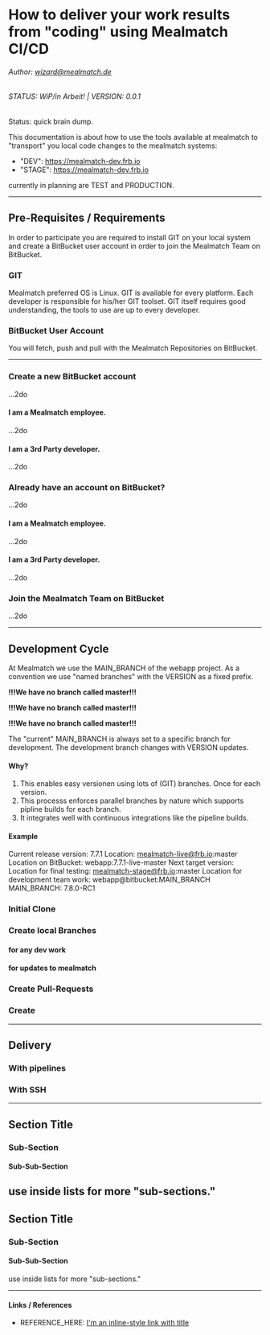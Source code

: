 # How to deliver your work results from "coding" using Mealmatch CI/CD
###### Author: wizard@mealmatch.de 
###### STATUS: WiP/in Arbeit! | VERSION: 0.0.1

Status: quick brain dump.

This documentation is about how to use the tools available at mealmatch to "transport" you local code changes to the 
mealmatch systems: 
* "DEV": https://mealmatch-dev.frb.io
* "STAGE": https://mealmatch-dev.frb.io

currently in planning are TEST and PRODUCTION.

----

## Pre-Requisites / Requirements
In order to participate you are required to install GIT on your local system and create a BitBucket user account in 
order to join the Mealmatch Team on BitBucket.

### GIT

Mealmatch preferred OS is Linux. GIT is available for every platform. Each developer is responsible for his/her GIT 
toolset. GIT itself requires good understanding, the tools to use are up to every developer.

### BitBucket User Account

You will fetch, push and pull with the Mealmatch Repositories on BitBucket.

----

### Create a new BitBucket account
...2do
#### I am a Mealmatch employee.
...2do
#### I am a 3rd Party developer.
...2do
### Already have an account on BitBucket?
...2do
#### I am a Mealmatch employee.
...2do
#### I am a 3rd Party developer.
...2do
### Join the Mealmatch Team on BitBucket

...2do
   
----

## Development Cycle
At Mealmatch we use the MAIN_BRANCH of the webapp project.
As a convention we use "named branches" with the VERSION as a fixed prefix.

**!!!We have no branch called master!!!**

**!!!We have no branch called master!!!**

**!!!We have no branch called master!!!**

The "current" MAIN_BRANCH is always set to a specific branch for development.
The development branch changes with VERSION updates.
#### Why? 
 1. This enables easy versionen using lots of (GIT) branches. Once for each version.
 2. This processs enforces parallel branches by nature which supports pipline builds for each branch.
 3. It integrates well with continuous integrations like the pipeline builds.

#### Example

Current release version: 7.7.1
Location: mealmatch-live@frb.io:master
Location on BitBucket: webapp:7.7.1-live-master
Next target version: 
Location for final testing: mealmatch-stage@frb.io:master
Location for development team work: webapp@bitbucket:MAIN_BRANCH
MAIN_BRANCH: 7.8.0-RC1


### Initial Clone
### Create local Branches
#### for any dev work
#### for updates to mealmatch
### Create Pull-Requests
### Create 


----

## Delivery 
### With pipelines
### With SSH

----

## Section Title
### Sub-Section
#### Sub-Sub-Section

use inside lists for more "sub-sections."
----

## Section Title
### Sub-Section
#### Sub-Sub-Section

use inside lists for more "sub-sections."

----
#### Links / References

* REFERENCE_HERE: [I'm an inline-style link with title](https://www.google.com "Google's Homepage")
